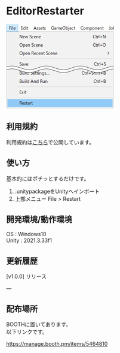 # EditorRestarter
![img](EditorRestarter_01.jpg)
## 利用規約
利用規約は[こちら](https://github.com/PinoMatcha/UnityEditorHelper/tree/main?tab=readme-ov-file#%E5%88%A9%E7%94%A8%E8%A6%8F%E7%B4%84)で公開しています。
## 使い方
基本的にはポチッとするだけです。
1. .unitypackageをUnityへインポート
2. 上部メニュー File > Restart
## 開発環境/動作環境
OS : Windows10  
Unity : 2021.3.33f1
## 更新履歴
[v1.0.0] リリース

―
## 配布場所
BOOTHに置いてあります。  
以下リンクです。

https://manage.booth.pm/items/5464810
